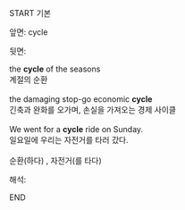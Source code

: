 START
기본

앞면:
cycle


뒷면:
<div><div>the <b>cycle</b> of the seasons </div><div>계절의 순환</div><div><br></div><div>the damaging stop-go economic <strong>cycle</strong> </div><div>긴축과 완화를 오가며, 손실을 가져오는 경제 사이클</div><div><br></div><div><div>We went for a <strong>cycle</strong> ride on Sunday. </div><div><div>일요일에 우리는 자전거를 타러 갔다.</div></div></div></div><div><br></div><div>순환(하다) , 자전거(를 타다)</div>


해석:
<!--ID: 1746614453710-->
END